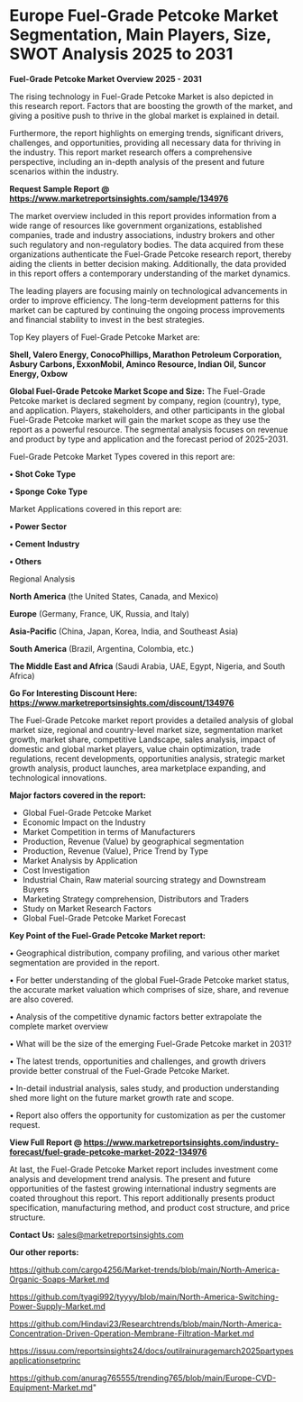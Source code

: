 # Europe Fuel-Grade Petcoke Market Segmentation, Main Players, Size, SWOT Analysis 2025 to 2031

<Strong> Fuel-Grade Petcoke Market Overview 2025 - 2031</strong>

The rising technology in Fuel-Grade Petcoke Market is also depicted in this research report. Factors that are boosting the growth of the market, and giving a positive push to thrive in the global market is explained in detail.

Furthermore, the report highlights on emerging trends, significant drivers, challenges, and opportunities, providing all necessary data for thriving in the industry. This report market research offers a comprehensive perspective, including an in-depth analysis of the present and future scenarios within the industry.

<strong>Request Sample Report @ <a href=https://www.marketreportsinsights.com/sample/134976>https://www.marketreportsinsights.com/sample/134976</a></strong>

The market overview included in this report provides information from a wide range of resources like government organizations, established companies, trade and industry associations, industry brokers and other such regulatory and non-regulatory bodies. The data acquired from these organizations authenticate the Fuel-Grade Petcoke research report, thereby aiding the clients in better decision making. Additionally, the data provided in this report offers a contemporary understanding of the market dynamics.

The leading players are focusing mainly on technological advancements in order to improve efficiency. The long-term development patterns for this market can be captured by continuing the ongoing process improvements and financial stability to invest in the best strategies.

Top Key players of Fuel-Grade Petcoke Market are:

<strong>Shell, Valero Energy, ConocoPhillips, Marathon Petroleum Corporation, Asbury Carbons, ExxonMobil, Aminco Resource, Indian Oil, Suncor Energy, Oxbow</strong>

<strong><b>Global Fuel-Grade Petcoke Market Scope and Size:</b></strong>
The Fuel-Grade Petcoke market is declared segment by company, region (country), type, and application. Players, stakeholders, and other participants in the global Fuel-Grade Petcoke market will gain the market scope as they use the report as a powerful resource. The segmental analysis focuses on revenue and product by type and application and the forecast period of 2025-2031.

Fuel-Grade Petcoke Market Types covered in this report are:

<strong>• Shot Coke Type

• Sponge Coke Type</strong>

Market Applications covered in this report are:

<strong>• Power Sector

• Cement Industry

• Others</strong> 

Regional Analysis

<strong>North America</strong> (the United States, Canada, and Mexico)

<strong>Europe</strong> (Germany, France, UK, Russia, and Italy)

<strong>Asia-Pacific</strong> (China, Japan, Korea, India, and Southeast Asia)

<strong>South America</strong> (Brazil, Argentina, Colombia, etc.)

<strong>The Middle East and Africa</strong> (Saudi Arabia, UAE, Egypt, Nigeria, and South Africa)

<strong>Go For Interesting Discount Here: <a href=https://www.marketreportsinsights.com/discount/134976>https://www.marketreportsinsights.com/discount/134976</a></strong>

The Fuel-Grade Petcoke market report provides a detailed analysis of global market size, regional and country-level market size, segmentation market growth, market share, competitive Landscape, sales analysis, impact of domestic and global market players, value chain optimization, trade regulations, recent developments, opportunities analysis, strategic market growth analysis, product launches, area marketplace expanding, and technological innovations.

<strong><b>Major factors covered in the report:</b></strong>
<ul>
  <li>Global Fuel-Grade Petcoke Market </li>
  <li>Economic Impact on the Industry</li>
  <li>Market Competition in terms of Manufacturers</li>
  <li>Production, Revenue (Value) by geographical segmentation</li>
  <li>Production, Revenue (Value), Price Trend by Type</li>
  <li>Market Analysis by Application</li>
  <li>Cost Investigation</li>
  <li>Industrial Chain, Raw material sourcing strategy and Downstream Buyers</li>
  <li>Marketing Strategy comprehension, Distributors and Traders</li>
  <li>Study on Market Research Factors</li>
  <li>Global Fuel-Grade Petcoke Market Forecast</li>
</ul>

<strong><b>Key Point of the Fuel-Grade Petcoke Market report:</b></strong>

• Geographical distribution, company profiling, and various other market segmentation are provided in the report.

• For better understanding of the global Fuel-Grade Petcoke market status, the accurate market valuation which comprises of size, share, and revenue are also covered.

• Analysis of the competitive dynamic factors better extrapolate the complete market overview

• What will be the size of the emerging Fuel-Grade Petcoke market in 2031?

• The latest trends, opportunities and challenges, and growth drivers provide better construal of the Fuel-Grade Petcoke Market.

• In-detail industrial analysis, sales study, and production understanding shed more light on the future market growth rate and scope.

• Report also offers the opportunity for customization as per the customer request.

<strong><b>View Full Report @ <a href=https://www.marketreportsinsights.com/industry-forecast/fuel-grade-petcoke-market-2022-134976>https://www.marketreportsinsights.com/industry-forecast/fuel-grade-petcoke-market-2022-134976</a></b></strong>


At last, the Fuel-Grade Petcoke Market report includes investment come analysis and development trend analysis. The present and future opportunities of the fastest growing international industry segments are coated throughout this report. This report additionally presents product specification, manufacturing method, and product cost structure, and price structure.

<strong>Contact Us:</strong>
sales@marketreportsinsights.com

<strong>Our other reports:</strong>

<a href=https://github.com/cargo4256/Market-trends/blob/main/North-America-Organic-Soaps-Market.md>https://github.com/cargo4256/Market-trends/blob/main/North-America-Organic-Soaps-Market.md</a>

<a href=https://github.com/tyagi992/tyyyy/blob/main/North-America-Switching-Power-Supply-Market.md>https://github.com/tyagi992/tyyyy/blob/main/North-America-Switching-Power-Supply-Market.md</a>

<a href=https://github.com/Hindavi23/Researchtrends/blob/main/North-America-Concentration-Driven-Operation-Membrane-Filtration-Market.md>https://github.com/Hindavi23/Researchtrends/blob/main/North-America-Concentration-Driven-Operation-Membrane-Filtration-Market.md</a>

<a href=https://issuu.com/reportsinsights24/docs/outilrainuragemarch2025partypesapplicationsetprinc>https://issuu.com/reportsinsights24/docs/outilrainuragemarch2025partypesapplicationsetprinc</a>

<a href=https://github.com/anurag765555/trending765/blob/main/Europe-CVD-Equipment-Market.md>https://github.com/anurag765555/trending765/blob/main/Europe-CVD-Equipment-Market.md</a>"
